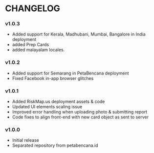 CHANGELOG
========

### v1.0.3
- Added support for Kerala, Madhubani, Mumbai, Bangalore in India deployment
- added Prep Cards
- added malayalam locales.

### v1.0.2
- Added support for Semarang in PetaBencana deployment
- Fixed Facebook in-app browser glitches

### v1.0.1
- Added RiskMap.us deployment assets & code
- Updated UI elements scaling issue
- Improved error handling when uploading photo & submitting report
- Code fixes to align front-end with new card object as sent to server

### v1.0.0
- Initial release
- Separated repository from petabencana.id
